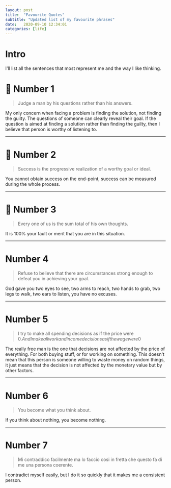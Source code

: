 ```yaml
---
layout: post
title:  "Favourite Quotes"
subtitle: "Updated list of my favourite phrases"
date:   2020-09-10 12:34:01
categories: [life]
---
```


# Intro
I'll list all the sentences that most represent me and the way I like thinking.


# 🥇 Number 1
> Judge a man by his questions rather than his answers.

My only concern when facing a problem is finding the solution, not finding the guilty.
The questions of someone can clearly reveal their goal. If the question is aimed at finding a solution rather than finding the guilty, then I believe that person is worthy of listening to.

--- 

# 🥈 Number 2
> Success is the progressive realization of a worthy goal or ideal.

You cannot obtain success on the end-point, success can be measured during the whole process.

--- 

# 🥉 Number 3
> Every one of us is the sum total of his own thoughts.

It is 100% your fault or merit that you are in this situation.

--- 

# Number 4
> Refuse to believe that there are circumstances strong enough to defeat you in achieving your goal.

God gave you two eyes to see, two arms to reach, two hands to grab, two legs to walk, two ears to listen, you have no excuses.

--- 

# Number 5
> I try to make all spending decisions as if the price were 0$. And I make all work and income decisions as if the wage were 0$

The really free man is the one that decisions are not affected by the price of everything.
For both buying stuff, or for working on something. This doesn't mean that this person is someone willing to waste money on random things, it just means that the decision is not affected by the monetary value but by other factors.

--- 

# Number 6
> You become what you think about.

If you think about nothing, you become nothing.

--- 

# Number 7
> Mi contraddico facilmente ma lo faccio cosi in fretta che questo fa di me una persona coerente.

I contradict myself easily, but I do it so quickly that it makes me a consistent person.
